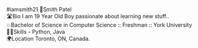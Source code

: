 #iamsmith21
🫡Smith Patel  
🛣️Bio I am 19 Year Old Boy passionate about learning new stuff..   
💥Bachelor of Science in Computer Science :: Freshman :: York University
🧑‍🎓Skills - Python, Java  
🌍Location Toronto, ON, Canada. 

